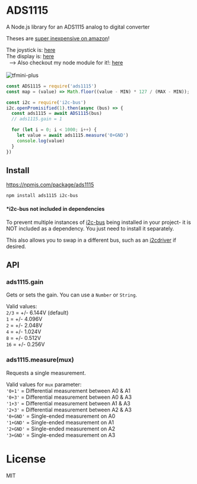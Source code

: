# ADS1115
A Node.js library for an ADS1115 analog to digital converter

Theses are [super inexpensive on amazon](https://amzn.to/2pLbWML)!

The joystick is: [here](https://amzn.to/2LKvvgP)<br>
The display is: [here](https://amzn.to/2pEUCZz)<br>
&nbsp; --> Also checkout my node module for it!: [here](https://npmjs.com/package/ssd1327)<br>
<br>
![tfmini-plus](ads1115.gif)

```js
const ADS1115 = require('ads1115')
const map = (value) => Math.floor((value - MIN) * 127 / (MAX - MIN));

const i2c = require('i2c-bus')
i2c.openPromisified(1).then(async (bus) => {
  const ads1115 = await ADS1115(bus)
  // ads1115.gain = 1

  for (let i = 0; i < 1000; i++) {
    let value = await ads1115.measure('0+GND')
    console.log(value)
  }
})
```

## Install
https://npmjs.com/package/ads1115

    npm install ads1115 i2c-bus


#### *i2c-bus not included in dependencies
To prevent multiple  instances of [i2c-bus](https://npmjs.com/package/i2c-bus)
being installed in your project- it is NOT included as a dependency. You just
need to install it separately.

This also allows you to swap in a different bus, such as an [i2cdriver](https://npmjs.com/package/i2cdriver) if desired.

## API

### ads1115.gain
Gets or sets the gain. You can use a `Number` or `String`.

Valid values:<br>
`2/3` = +/- 6.144V (default)<br>
`1`   = +/- 4.096V<br>
`2`   = +/- 2.048V<br>
`4`   = +/- 1.024V<br>
`8`   = +/- 0.512V<br>
`16`  = +/- 0.256V<br>

### ads1115.measure(mux)
Requests a single measurement.

Valid values for `mux` parameter:<br>
`'0+1'` = Differential measurement between A0 & A1<br>
`'0+3'` = Differential measurement between A0 & A3<br>
`'1+3'` = Differential measurement between A1 & A3<br>
`'2+3'` = Differential measurement between A2 & A3<br>
`'0+GND'` = Single-ended measurement on A0<br>
`'1+GND'` = Single-ended measurement on A1<br>
`'2+GND'` = Single-ended measurement on A2<br>
`'3+GND'` = Single-ended measurement on A3<br>

# License
MIT